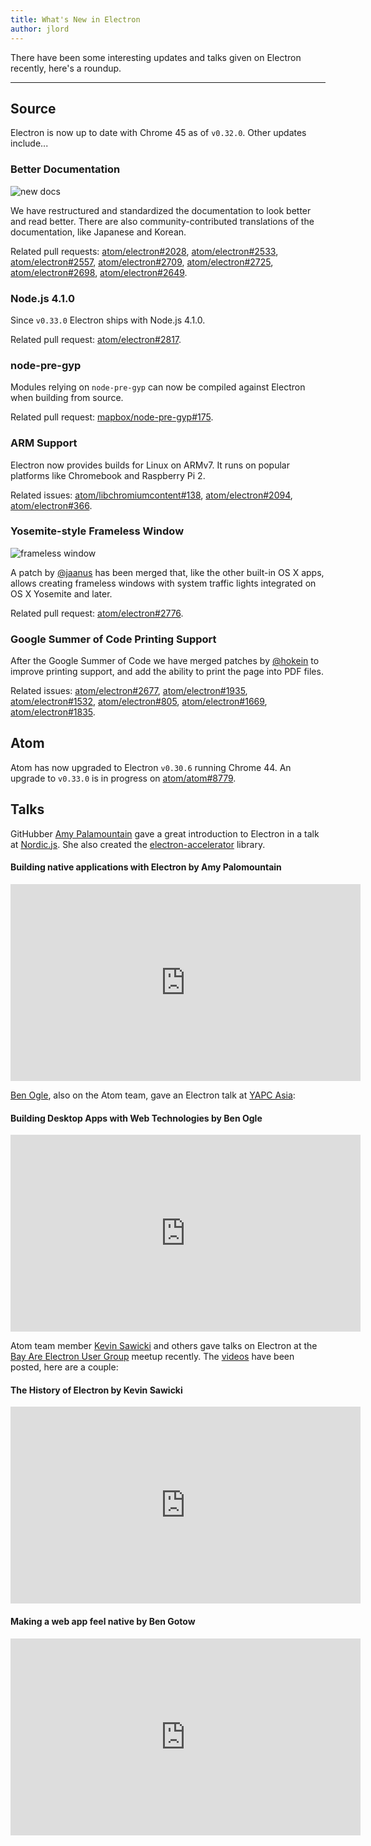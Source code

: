 ```yaml
---
title: What's New in Electron
author: jlord
---
```


There have been some interesting updates and talks given on Electron recently, here's a roundup.

---

## Source

Electron is now up to date with Chrome 45 as of `v0.32.0`. Other updates include...

### Better Documentation

![new docs](https://cloud.githubusercontent.com/assets/1305617/10520600/d9dc0ae8-731f-11e5-9bd7-c1651639eb2a.png)

We have restructured and standardized the documentation to look better and read better. There are also community-contributed translations of the documentation, like Japanese and Korean.

Related pull requests:
[atom/electron#2028](https://github.com/atom/electron/pull/2028),
[atom/electron#2533](https://github.com/atom/electron/pull/2533),
[atom/electron#2557](https://github.com/atom/electron/pull/2557),
[atom/electron#2709](https://github.com/atom/electron/pull/2709),
[atom/electron#2725](https://github.com/atom/electron/pull/2725),
[atom/electron#2698](https://github.com/atom/electron/pull/2698),
[atom/electron#2649](https://github.com/atom/electron/pull/2649).

### Node.js 4.1.0

Since `v0.33.0` Electron ships with Node.js 4.1.0.

Related pull request:
[atom/electron#2817](https://github.com/atom/electron/pull/2817).

### node-pre-gyp

Modules relying on `node-pre-gyp` can now be compiled against Electron when building from source.

Related pull request:
[mapbox/node-pre-gyp#175](https://github.com/mapbox/node-pre-gyp/pull/175).

### ARM Support

Electron now provides builds for Linux on ARMv7. It runs on popular platforms like Chromebook and Raspberry Pi 2.

Related issues:
[atom/libchromiumcontent#138](https://github.com/atom/libchromiumcontent/pull/138),
[atom/electron#2094](https://github.com/atom/electron/pull/2094),
[atom/electron#366](https://github.com/atom/electron/issues/366).

### Yosemite-style Frameless Window

![frameless window](https://cloud.githubusercontent.com/assets/184253/9849445/7397d308-5aeb-11e5-896f-08ac7693c8c0.png)

A patch by [@jaanus](https://github.com/jaanus) has been merged that, like the other built-in OS X apps, allows creating frameless windows with system traffic lights integrated on OS X Yosemite and later.

Related pull request:
[atom/electron#2776](https://github.com/atom/electron/pull/2776).

### Google Summer of Code Printing Support

After the Google Summer of Code we have merged patches by [@hokein](https://github.com/hokein) to improve printing support, and add the ability to print the page into PDF files.

Related issues:
[atom/electron#2677](https://github.com/atom/electron/pull/2677),
[atom/electron#1935](https://github.com/atom/electron/pull/1935),
[atom/electron#1532](https://github.com/atom/electron/pull/1532),
[atom/electron#805](https://github.com/atom/electron/issues/805),
[atom/electron#1669](https://github.com/atom/electron/pull/1669),
[atom/electron#1835](https://github.com/atom/electron/pull/1835).

## Atom

Atom has now upgraded to Electron `v0.30.6` running Chrome 44. An upgrade to `v0.33.0` is in progress on [atom/atom#8779](https://github.com/atom/atom/pull/8779).

## Talks

GitHubber [Amy Palamountain](https://github.com/ammeep) gave a great introduction to Electron in a talk at [Nordic.js](https://nordicjs2015.confetti.events). She also created the [electron-accelerator](https://github.com/ammeep/electron-accelerator) library.

#### Building native applications with Electron by Amy Palomountain
<iframe width="560" height="315" src="https://www.youtube.com/embed/OHOPSvTltPI" frameborder="0" allowfullscreen></iframe>

[Ben Ogle](https://github.com/benogle), also on the Atom team, gave an Electron talk at [YAPC Asia](http://yapcasia.org/2015/):

#### Building Desktop Apps with Web Technologies by Ben Ogle
<iframe width="560" height="315" src="https://www.youtube.com/embed/WChjh5zaUdw" frameborder="0" allowfullscreen></iframe>

Atom team member [Kevin Sawicki](https://github.com/kevinsawicki) and others gave talks on Electron at the [Bay Are Electron User Group](http://www.meetup.com/Bay-Area-Electron-User-Group/) meetup recently. The [videos](http://www.wagonhq.com/blog/electron-meetup) have been posted, here are a couple:

#### The History of Electron by Kevin Sawicki
<iframe width="560" height="315" src="https://www.youtube.com/embed/tP8Yp1boQ9c" frameborder="0" allowfullscreen></iframe>

#### Making a web app feel native by Ben Gotow
<iframe width="560" height="315" src="https://www.youtube.com/embed/JIRXVGVPzn8" frameborder="0" allowfullscreen></iframe>
